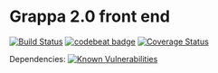 # Grappa 2.0 front end

[![Build Status](https://travis-ci.org/OhtuGrappa2/front-grappa2.svg?branch=master)](https://travis-ci.org/OhtuGrappa2/front-grappa2)
[![codebeat badge](https://codebeat.co/badges/f8837897-9f70-481a-a0be-96db34644fbc)](https://codebeat.co/projects/github-com-ohtugrappa2-front-grappa2-master)
[![Coverage Status](https://coveralls.io/repos/github/OhtuGrappa2/front-grappa2/badge.svg?branch=addCoveralls)](https://coveralls.io/github/OhtuGrappa2/front-grappa2?branch=addCoveralls)

Dependencies: [![Known Vulnerabilities](https://snyk.io/test/github/ohtugrappa2/front-grappa2/badge.svg)](https://snyk.io/test/github/ohtugrappa2/front-grappa2)
